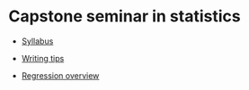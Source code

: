 
# Capstone seminar in statistics

* [Syllabus](syllabus.md)

* [Writing tips](topics/writing_tips.md)

* [Regression overview](topics/regression_overview.md)

